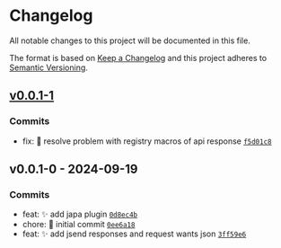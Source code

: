 # Changelog

All notable changes to this project will be documented in this file.

The format is based on [Keep a Changelog](https://keepachangelog.com/en/1.0.0/)
and this project adheres to [Semantic Versioning](https://semver.org/spec/v2.0.0.html).

## [v0.0.1-1](https://luffynando.github.com/eienjs/dev-tools/compare/v0.0.1-0...v0.0.1-1)

### Commits

- fix: :bug: resolve problem with registry macros of api response [`f5d01c8`](https://luffynando.github.com/eienjs/dev-tools/commit/f5d01c88e94124f049ae83bcf23246b1f22224ec)

## v0.0.1-0 - 2024-09-19

### Commits

- feat: :sparkles: add japa plugin [`0d8ec4b`](https://luffynando.github.com/eienjs/dev-tools/commit/0d8ec4b527076f23922e2f2f31a7bcde13ae5932)
- chore: :tada: initial commit [`0ee6a18`](https://luffynando.github.com/eienjs/dev-tools/commit/0ee6a188f2e593205ed1259b6612203bc3d3825a)
- feat: :sparkles: add jsend responses and request wants json [`3ff59e6`](https://luffynando.github.com/eienjs/dev-tools/commit/3ff59e6d357a392acdeab8aa0ef280d6f60b14be)
